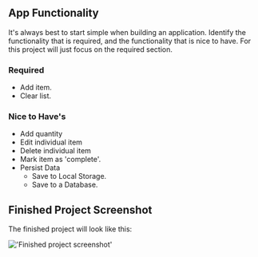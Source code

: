 ## App Functionality

It's always best to start simple when building an application. Identify the functionality that is required, and the functionality that is nice to have. For this project will just focus on the required section.

### Required

- Add item.
- Clear list.

### Nice to Have's

- Add quantity
- Edit individual item
- Delete individual item
- Mark item as 'complete'.
- Persist Data
  - Save to Local Storage.
  - Save to a Database.

## Finished Project Screenshot

The finished project will look like this:

!['Finished project screenshot'](/images/projects/shopoholic/ss-00-app-display.png)

